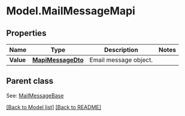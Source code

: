 # Model.MailMessageMapi
## Properties
Name | Type | Description | Notes
------------ | ------------- | ------------- | -------------
**Value** | [**MapiMessageDto**](MapiMessageDto.md) | Email message object.              | 

## Parent class

See: [MailMessageBase](MailMessageBase.md)

[[Back to Model list]](Models.doc) [[Back to README]](README.md)


